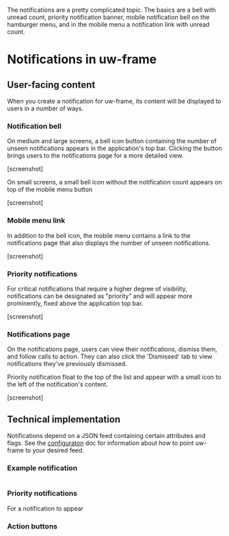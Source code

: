 The notifications are a pretty complicated topic. The basics are a bell with unread count, priority notification banner, mobile notification bell on the hamburger menu,
and in the mobile menu a notification link with unread count.

# Notifications in uw-frame

## User-facing content

When you create a notification for uw-frame, its content will be displayed to users in a number of ways.

### Notification bell

On medium and large screens, a bell icon button containing the number of unseen notifications appears in the application's top bar. Clicking the button
brings users to the notifications page for a more detailed view.

[screenshot]

On small screens, a small bell icon without the notification count appears on top of the mobile menu button

[screenshot]

### Mobile menu link

In addition to the bell icon, the mobile menu contains a link to the notifications page that also displays the number of unseen notifications.

[screenshot]

### Priority notifications

For critical notifications that require a higher degree of visibility, notifications can be designated as "priority" and will appear more prominently, fixed above the
application top bar.

[screenshot]

### Notifications page

On the notifications page, users can view their notifications, dismiss them, and follow calls to action. They can also click the
'Dismissed' tab to view notifications they've previously dismissed.

Priority notification float to the top of the list and appear with a small icon to the left of the notification's content.

[screenshot]

## Technical implementation

Notifications depend on a JSON feed containing certain attributes and flags. See the [configuraton]() doc for information about how to
point uw-frame to your desired feed.

### Example notification

```JSON

```

### Priority notifications

For a notification to appear

### Action buttons


```JSON

```




